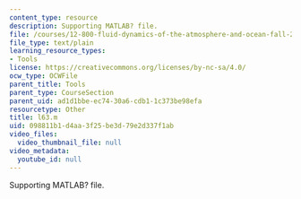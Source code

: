 ```yaml
---
content_type: resource
description: Supporting MATLAB? file.
file: /courses/12-800-fluid-dynamics-of-the-atmosphere-and-ocean-fall-2004/098811b1d4aa3f25be3d79e2d337f1ab_l63.m
file_type: text/plain
learning_resource_types:
- Tools
license: https://creativecommons.org/licenses/by-nc-sa/4.0/
ocw_type: OCWFile
parent_title: Tools
parent_type: CourseSection
parent_uid: ad1d1bbe-ec74-30a6-cdb1-1c373be98efa
resourcetype: Other
title: l63.m
uid: 098811b1-d4aa-3f25-be3d-79e2d337f1ab
video_files:
  video_thumbnail_file: null
video_metadata:
  youtube_id: null
---
```

Supporting MATLAB? file.